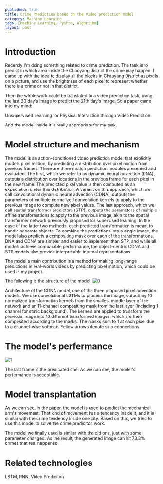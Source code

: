 ```yaml
---
published: true
title: Crime Prediction based on the Video prediction model
category: Machine Learning  
tags: [Machine Learning, Python, Algorithm]
layout: post
---
```


# Introduction

Recently I'm doing something related to crime prediction. The task is to predict in which area inside the Chaoyang district the crime may happen.
I came up with the idea to display all the blocks in Chaoyang District as pixels on a picture, and use the brightness of each pixel to represent whether there is a crime or not in that district.

Then the whole work could be translated to a video prediction task, using the last 20 day's image to predict the 21th day's image. So a paper came into my mind:

Unsupervised Learning for Physical Interaction through Video Prediction

And the model inside it is really appropriate for my task.

# Model structure and mechanism

The model is an action-conditioned video prediction model that explicitly models pixel motion, by predicting a distribution over pixel motion from previous frames. There are three motion prediction modules presented and evaluated. The first, which we refer to as dynamic neural advection (DNA), outputs a distribution over locations in the previous frame for each pixel in the new frame. The predicted pixel value is then computed as an expectation under this distribution. A variant on this approach, which we call convolutional dynamic neural advection (CDNA), outputs the parameters of multiple normalized convolution kernels to apply to the previous image to compute new pixel values. The last approach, which we call spatial transformer predictors (STP), outputs the parameters of multiple affine transformations to apply to the previous image, akin to the spatial transformer network previously proposed for supervised learning. In the case of the latter two methods, each predicted transformation is meant to handle separate objects. To combine the predictions into a single image, the model also predicts a compositing mask over each of the transformations. DNA and CDNA are simpler and easier to implement than STP, and while all models achieve comparable performance, the object-centric CDNA and STP models also provide interpretable internal representations. 

The model's main contribution is a method for making long-range predictions in real-world videos by predicting pixel motion, which could be used in my project.

The following is the structure of the model:
![0](https://raw.githubusercontent.com/BigExcavator/coldsrh233.github.io/master/_posts/image/%23CP/0.jpg)

Architecture of the CDNA model, one of the three proposed pixel advection models. We use convolutional LSTMs to process the image, outputting 10 normalized transformation kernels from the smallest middle layer of the network and an 11-channel compositing mask from the last layer (including 1 channel for static background). The kernels are applied to transform the previous image into 10 different transformed images, which are then composited according to the masks. The masks sum to 1 at each pixel due to a channel-wise softmax. Yellow arrows denote skip connections.

# The model's perfermance

![1](https://raw.githubusercontent.com/BigExcavator/coldsrh233.github.io/master/_posts/image/%23CP/1.jpg)

The last frame is the predicated one. As we can see, the model's perfermance is acceptable.

# Model transplantation

As we can see, in the paper, the model is used to predict the mechanical arm's movement. That kind of movement has a tendency inside it, and it is similar with the crime tendency inside one city. Based on that, we tried to use this model to solve the crime prediciton work.

The model we finally used is similar with the old one, just with some parameter changed. As the result, the generated image can hit 73.3% crimes that real happened.

# Related technologies
LSTM, RNN, Video Prediciton




